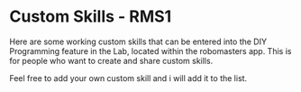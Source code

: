 # Custom Skills - RMS1

Here are some working custom skills that can be entered into the DIY Programming feature in the Lab, located within the robomasters app.
This is for people who want to create and share custom skills.

Feel free to add your own custom skill and i will add it to the list.
